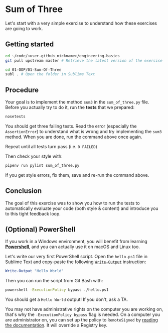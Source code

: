 # Sum of Three

Let's start with a very simple exercise to understand how these exercises are going to work.

## Getting started

```bash
cd ~/code/<user.github_nickname>/engineering-basics
git pull upstream master # Retrieve the latest version of the exercise

cd 01-OOP/01-Sum-Of-Three
subl . # Open the folder in Sublime Text
```

## Procedure

Your goal is to implement the method `sum3` in the `sum_of_three.py` file. Before you actually try to do it, run the **tests** that we prepared:

```bash
nosetests
```

You should get three failing tests. Read the error (especially the `AssertionError`) to understand what is wrong and try implementing the `sum3` method. When you are done, run the command above once again.

Repeat until all tests turn pass (i.e. `0 FAILED`)

Then check your style with:

```bash
pipenv run pylint sum_of_three.py
```

If you get style errors, fix them, save and re-run the command above.

## Conclusion

The goal of this exercise was to show you how to run the tests to automatically evaluate your code (both style & content) and introduce you to this tight feedback loop.

## (Optional) PowerShell

If you work in a Windows environment, you will benefit from learning [**Powershell**](https://docs.microsoft.com/powershell/), and you can actually use it on macOS and Linux too.

Let's write our very first PowerShell script. Open the `hello.ps1` file in Sublime Text and copy-paste the following [`Write-Output`](https://docs.microsoft.com/powershell/module/microsoft.powershell.utility/write-output) instruction:

```powershell
Write-Output "Hello World"
```

Then you can run the script from Git Bash with:

```bash
powershell -ExecutionPolicy bypass ./hello.ps1
```

You should get a `Hello World` output! If you don't, ask a TA.

You may not have administrative rights on the computer you are working on, that's why the `-ExecutionPolicy bypass` flag is needed. On a computer you are administrator on, you can set up the policy to `RemoteSigned` by [reading the documentation](https://docs.microsoft.com/en-us/powershell/module/microsoft.powershell.security/set-executionpolicy?view=powershell-6). It will override a Registry key.
